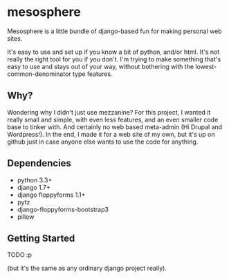 mesosphere
==========

Mesosphere is a little bundle of django-based fun for making personal web sites.

It's easy to use and set up if you know a bit of python, and/or html. It's not really the right tool
for you if you don't. I'm trying to make something that's easy to use and stays out of your way,
without bothering with the lowest-common-denominator type features.

Why?
----

Wondering why I didn't just use mezzanine? For this project, I wanted it really small and simple,
with even less features, and an even smaller code base to tinker with. And certainly no web based
meta-admin (Hi Drupal and Wordpress!). In the end, I made it for a web site of my own, but it's up
on github just in case anyone else wants to use the code for anything.

Dependencies
------------

* python 3.3+
* django 1.7+
* django floppyforms 1.1+
* pytz
* django-floppyforms-bootstrap3
* pillow

Getting Started
---------------

TODO :p

(but it's the same as any ordinary django project really).


